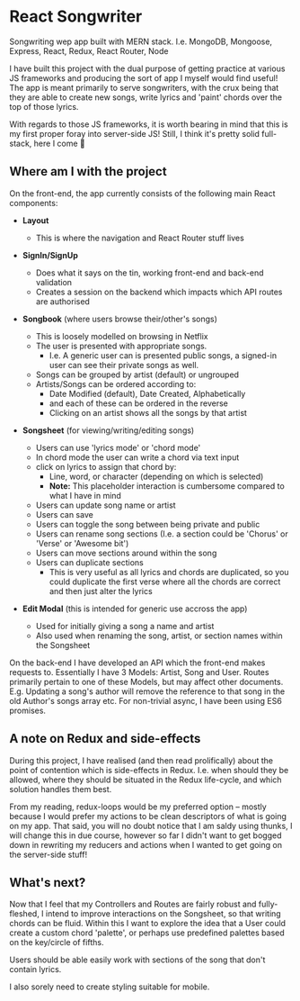 # React Songwriter
Songwriting wep app built with MERN stack. I.e. MongoDB, Mongoose, Express, React, Redux, React Router, Node

I have built this project with the dual purpose of getting practice at various JS frameworks and producing the sort of app I myself would find useful! The app is meant primarily to serve songwriters, with the crux being that they are able to create new songs, write lyrics and 'paint' chords over the top of those lyrics.

With regards to those JS frameworks, it is worth bearing in mind that this is my first proper foray into server-side JS! Still, I think it's pretty solid full-stack, here I come :raised_hands:

## Where am I with the project
On the front-end, the app currently consists of the following main React components:

* __Layout__
  * This is where the navigation and React Router stuff lives

* __SignIn/SignUp__
  * Does what it says on the tin, working front-end and back-end validation
  * Creates a session on the backend which impacts which API routes are authorised

* __Songbook__ (where users browse their/other's songs)
  * This is loosely modelled on browsing in Netflix
  * The user is presented with appropriate songs.
    * I.e. A generic user can is presented public songs, a signed-in user can see their private songs as well.
  * Songs can be grouped by artist (default) or ungrouped
  * Artists/Songs can be ordered according to:
    * Date Modified (default), Date Created, Alphabetically
    * and each of these can be ordered in the reverse
    * Clicking on an artist shows all the songs by that artist

* __Songsheet__ (for viewing/writing/editing songs)
  * Users can use 'lyrics mode' or 'chord mode'
  * In chord mode the user can write a chord via text input
  * click on lyrics to assign that chord by:
    * Line, word, or character (depending on which is selected)
    * __Note:__ This placeholder interaction is cumbersome compared to what I have in mind
  * Users can update song name or artist
  * Users can save
  * Users can toggle the song between being private and public
  * Users can rename song sections (I.e. a section could be 'Chorus' or 'Verse' or 'Awesome bit')
  * Users can move sections around within the song
  * Users can duplicate sections
    * This is very useful as all lyrics and chords are duplicated, so you could duplicate the first verse where all the chords are correct and then just alter the lyrics

* __Edit Modal__ (this is intended for generic use accross the app)
  * Used for initially giving a song a name and artist
  * Also used when renaming the song, artist, or section names within the Songsheet

On the back-end I have developed an API which the front-end makes requests to.
Essentially I have 3 Models: Artist, Song and User.
Routes primarily pertain to one of these Models, but may affect other documents.
E.g. Updating a song's author will remove the reference to that song in the old Author's songs array etc.
For non-trivial async, I have been using ES6 promises.

## A note on Redux and side-effects

During this project, I have realised (and then read prolifically) about the point of contention which is side-effects in Redux. I.e. when should they be allowed, where they should be situated in the Redux life-cycle, and which solution handles them best.

From my reading, redux-loops would be my preferred option – mostly because I would prefer my actions to be clean descriptors of what is going on my app. That said, you will no doubt notice that I am saldy using thunks, I will change this in due course, however so far I didn't want to get bogged down in rewriting my reducers and actions when I wanted to get going on the server-side stuff!

## What's next?

Now that I feel that my Controllers and Routes are fairly robust and fully-fleshed, I intend to improve interactions on the Songsheet, so that writing chords can be fluid. Within this I want to explore the idea that a User could create a custom chord 'palette', or perhaps use predefined palettes based on the key/circle of fifths.

Users should be able easily work with sections of the song that don't contain lyrics.

I also sorely need to create styling suitable for mobile.
